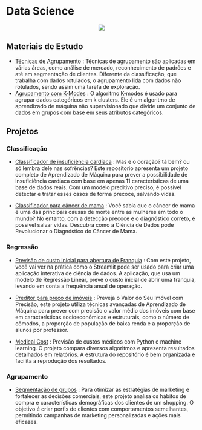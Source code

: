 # Data Science

<p align='center'>
	<img src='https://mps.rutgers.edu/images/slides/DATA_SCIENCE_AdobeStock-294794307.jpg'/>
</p>

## Materiais de Estudo

- [Técnicas de Agrupamento](./materiais%20de%20estudo/wine%20clustering) :  Técnicas de agrupamento são aplicadas em várias áreas, como análise de mercado, reconhecimento de padrões e até em segmentação de clientes. Diferente da classificação, que trabalha com dados rotulados, o agrupamento lida com dados não rotulados, sendo assim uma tarefa de exploração.
- [Agrupamento com K-Modes](./materiais%20de%20estudo/kmodes%20algorithm) : O algoritmo K-modes é usado para agrupar dados categóricos em k clusters. Ele é um algoritmo de aprendizado de máquina não supervisionado que divide um conjunto de dados em grupos com base em seus atributos categóricos.

## Projetos

### Classificação
- [Classificador de insuficiência cardíaca](./ml_classification/Heart%20failure%20prediction/) : Mas e o coração? tá bem? ou só lembra dele nas sofrências? Este repositorio apresenta um projeto completo de Aprendizado de Máquina para prever a possibilidade de insuficiência cardíaca com base em apenas 11 características de uma base de dados reais. Com um modelo preditivo preciso, é possível detectar e tratar esses casos de forma precoce, salvando vidas.

- [Classificador para câncer de mama](./ml_classification/Breast%20Cancer/) : Você sabia que o câncer de mama é uma das principais causas de morte entre as mulheres em todo o mundo? No entanto, com a detecção precoce e o diagnóstico correto, é possível salvar vidas. Descubra como a Ciência de Dados pode Revolucionar o Diagnóstico do Câncer de Mama.

### Regressão
- [Previsão de custo inicial para abertura de Franquia](./ml_regression/franquia) : Com este projeto, você vai ver na prática como o Streamlit pode ser usado para criar uma aplicação interativa de ciência de dados. A aplicação, que usa um modelo de Regressão Linear, prevê o custo inicial de abrir uma franquia, levando em conta a frequência anual de operação.

- [Preditor para preço de imóveis](./ml_regression/Boston%20Housing/) : Preveja o Valor do Seu Imóvel com Precisão, este projeto utiliza técnicas avançadas de Aprendizado de Máquina para prever com precisão o valor médio dos imóveis com base em características socioeconômicas e estruturais, como o número de cômodos, a proporção de população de baixa renda e a proporção de alunos por professor.

- [Medical Cost](./ml_regression/Medical%20Cost/) : Previsão de custos médicos com Python e machine learning. O projeto compara diversos algoritmos e apresenta resultados detalhados em relatórios. A estrutura do repositório é bem organizada e facilita a reprodução dos resultados.

### Agrupamento
- [Segmentação de grupos](./ml_clustering/mall_customers) : Para otimizar as estratégias de marketing e fortalecer as decisões comerciais, este projeto analisa os hábitos de compra e características demográficas dos clientes de um shopping. O objetivo é criar perfis de clientes com comportamentos semelhantes, permitindo campanhas de marketing personalizadas e ações mais eficazes.
